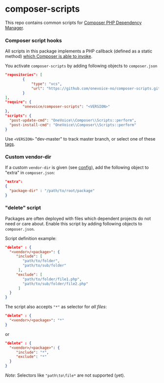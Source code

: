 composer-scripts
================

This repo contains common scripts for [Composer PHP Dependency Manager](http://getcomposer.org/).

### Composer script hooks ###

All scripts in this package implements a PHP callback (defined as a static method) 
[which Composer is able to invoke](http://getcomposer.org/doc/articles/scripts.md#defining-scripts).

You activate `composer-scripts` by adding following objects to `composer.json`

```json 
"repositories": [
        {
            "type": "vcs",
            "url": "https://github.com/onevoice-no/composer-scripts.git"
        }        
],
"require": {
        "onevoice/composer-scripts": "<VERSION>"
},
"scripts": {
  "post-update-cmd": "OneVoice\\Composer\\Scripts::perform",
  "post-install-cmd": "OneVoice\\Composer\\Scripts::perform"
}
```

Use `<VERSION>` "dev-master" to track master branch, or select one of these 
[tags](https://github.com/onevoice-no/composer-scripts/tags).

### Custom vendor-dir ###

If a custom `vendor-dir` is given (see [config](http://getcomposer.org/doc/04-schema.md#config)), 
add the following object to "extra" in `composer.json`:

```json
"extra": 
{ 
  "package-dir" : "/path/to/root/package"
}
```

### "delete" script ###


Packages are often deployed with files which dependent projects do not need or care about. 
Enable this script by adding following objects to `composer.json`.

Script definition example:

```json
"delete" : {
  "<vendor>/<package>": { 
     "include": [
        "path/to/folder",
        "path/to/sub/folder"
      ],
     "exclude": [
        "path/to/folder/file1.php",
        "path/to/sub/folder/file2.php"
      ]
  }
}
```

The script also accepts `"*"` as selector for *all files*:

```json
"delete" : {
  "<vendor>/<package>": "*"
}
```

or

```json
"delete" : {
  "<vendor>/<package>": { 
     "include": "*",
     "exclude": "*"
  }
}
```

*Note*: Selectors like `"path\to\file*` are not supported (yet).
